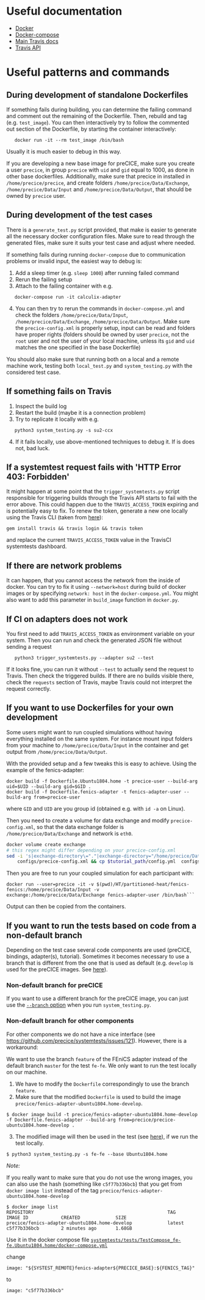 # Useful documentation

* [Docker](https://docs.docker.com/)
* [Docker-compose](https://docs.docker.com/compose/)
* [Main Travis docs](https://docs.travis-ci.com/)
* [Travis API](https://developer.travis-ci.com/)


# Useful patterns and commands
##  During development of standalone Dockerfiles

If something fails during building, you can determine the failing command and comment out the remaining of the Dockerfile. Then, rebuild and tag (e.g. `test_image`). You can then interactively try to follow the commented out section of the Dockerfile, by starting the container interactively:
```
   docker run -it --rm test_image /bin/bash
```
Usually it is much easier to debug in this way.

If you are developing a new base image for preCICE, make sure you create a user `precice`, in group `precice` with `uid` and `gid` equal to 1000, as done in
other base dockerfiles. Additionally, make sure that precice in installed in `/home/precice/precice`, and create folders `/home/precice/Data/Exchange`,
`/home/precice/Data/Input` and `/home/precice/Data/Output`, that should be owned by `precice` user.

## During development of the test cases

There is a `generate_test.py` script provided, that make is easier to generate all the necessary docker configuration files. Make sure to read through the generated files,
make sure it suits your test case and adjust where needed.

If something fails during running `docker-compose` due to communication problems or invalid input, the easiest way to debug is:

1. Add a sleep timer (e.g. `sleep 1000`) after running failed command
2. Rerun the failing setup
3. Attach to the failing container with e.g.
```
   docker-compose run -it calculix-adapter
```
4. You can then try to rerun the commands in `docker-compose.yml` and check the folders `/home/precice/Data/Input`, `/home/precice/Data/Exchange`,
`/home/precice/Data/Output`. Make sure the `precice-config.xml` is properly setup, input can be read and folders have proper rights (folders should be
owned by user `precice`, not the `root` user and not the user of your local machine, unless its `gid` and `uid` matches the one specified in the base Dockerfile)

You should also make sure that running both on a local and a remote machine work, testing both `local_test.py` and `system_testing.py` with the considered test case.

## If something fails on Travis

1. Inspect the build log
2. Restart the build (maybe it is a connection problem)
3. Try to replicate it locally with e.g.
```
   python3 system_testing.py -s su2-ccx
```
4. If it fails locally, use above-mentioned techniques to debug it. If is does not, bad luck.

## If a systemtest request fails with 'HTTP Error 403: Forbidden'

It might happen at some point that the `trigger_systemtests.py` script responsible for triggering builds through the Travis API starts to fail with the error above. This could happen due to the `TRAVIS_ACCESS_TOKEN` expiring and is potentially easy to fix. To renew the token, generate a new one locally using the Travis CLI (taken from [here](https://blog.travis-ci.com/2013-01-28-token-token-token)):

```
gem install travis && travis login && travis token
```

and replace the current `TRAVIS_ACCESS_TOKEN` value in the TravisCI systemtests dashboard.

## If there are network problems

It can happen, that you cannot access the network from the inside of docker. You can try to fix it using `--network=host` during build of docker images or by specifying `network: host` in the `docker-compose.yml`. You might also want to add this parameter in `build_image` function in `docker.py`.


## If CI on adapters does not work

You first need to add `TRAVIS_ACCESS_TOKEN` as environment variable on your system.
Then you can  run and check the generated JSON file without sending a request
```
   python3 trigger_systemtests.py --adapter su2 --test
```
If it looks fine, you can run it without `--test` to actually send the request to Travis. Then check the triggered builds.
If there are no builds visible there, check the `requests` section of Travis, maybe Travis could not interpret the request correctly.

## If you want to use Dockerfiles for your own development

Some users might want to run coupled simulations without having everything installed on the same system.
For instance mount input folders from your machine to `/home/precice/Data/Input` in the container and get output from
`/home/precice/Data/Output`.

With the provided setup and a few tweaks this is easy to achieve. Using the example of the fenics-adapter:

```
docker build -f Dockerfile.Ubuntu1804.home -t precice-user --build-arg uid=$UID --build-arg gid=$GID .
docker build -f Dockerfile.fenics-adapter -t fenics-adapter-user --build-arg from=precice-user
```

where `GID` and `UID` are you group id (obtained e.g. with `id -a` on Linux).

Then you need to create a volume for data exchange and modify `precice-config.xml`, so that the data exchange folder
is `/home/precice/Data/Exchange` and network is `eth0`.

```bash
docker volume create exchange
# this regex might differ depending on your precice-config.xml
sed -i 's|exchange-directory\="."|exchange-directory="/home/precice/Data/Exchange/" network="eth0"|g' \
    configs/precice-config.xml && cp $tutorial_path/config.yml  configs/config.yml
```

Then you are free to run your coupled simulation for each participant with:
```
docker run --user=precice -it -v $(pwd)/HT/partitioned-heat/fenics-fenics:/home/precice/Data/Input -v exchange:/home/precice/Data/Exchange fenics-adapter-user /bin/bash```
```
Output can then be copied from the containers.

## If you want to run the tests based on code from a non-default branch

Depending on the test case several code components are used (preCICE, bindings, adapter(s), tutorial). Sometimes it becomes necessary to use a branch that is different from the one that is used as default (e.g. `develop` is used for the preCICE images. See [here](https://github.com/precice/systemtests/blob/ec4ef9d4aedd0087dfb3a8ed98fdf7a1267c7751/precice/Dockerfile.Ubuntu1604.home#L50-L52)).

### Non-default branch for preCICE 

If you want to use a different branch for the preCICE image, you can just use the [`--branch` option](https://github.com/precice/systemtests/blob/master/system_testing.py#L178) when you run `system_testing.py`.

### Non-default branch for other components

For other components we do not have a nice interface (see https://github.com/precice/systemtests/issues/121). However, there is a workaround:

We want to use the branch `feature` of the FEniCS adapter instead of the default branch `master` for the test `fe-fe`. We only want to run the test locally on our machine. 

1. We have to modify the `Dockerfile` correspondingly to use the branch `feature`.
2. Make sure that the modified `Dockerfile` is used to build the image `precice/fenics-adapter-ubuntu1804.home-develop`. 
```
$ docker image build -t precice/fenics-adapter-ubuntu1804.home-develop -f Dockerfile.fenics-adapter --build-arg from=precice/precice-ubuntu1804.home-develop .
```
3. The modified image will then be used in the test (see [here](https://github.com/precice/systemtests/blob/ec4ef9d4aedd0087dfb3a8ed98fdf7a1267c7751/tests/TestCompose_fe-fe.Ubuntu1804.home/docker-compose.yml#L19)), if we run the test locally.
```
$ python3 system_testing.py -s fe-fe --base Ubuntu1804.home
```

*Note:*

If you really want to make sure that you do not use the wrong images, you can also use the hash (something like `c5f77b336bcb`) that you get from `docker image list` instead of the tag `precice/fenics-adapter-ubuntu1804.home-develop`

```
$ docker image list
REPOSITORY                                                 TAG                 IMAGE ID            CREATED             SIZE
precice/fenics-adapter-ubuntu1804.home-develop             latest              c5f77b336bcb        2 minutes ago       1.68GB
```

Use it in the docker compose file [`systemtests/tests/TestCompose_fe-fe.Ubuntu1804.home/docker-compose.yml`](https://github.com/precice/systemtests/blob/ec4ef9d4aedd0087dfb3a8ed98fdf7a1267c7751/tests/TestCompose_fe-fe.Ubuntu1804.home/docker-compose.yml#L19)

change
```
image: "${SYSTEST_REMOTE}fenics-adapter${PRECICE_BASE}:${FENICS_TAG}"
```
to
```
image: "c5f77b336bcb"
```
